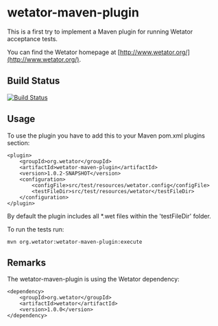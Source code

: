 wetator-maven-plugin
====================

This is a first try to implement a Maven plugin for running Wetator acceptance tests.

You can find the Wetator homepage at [http://www.wetator.org/](http://www.wetator.org/).

## Build Status ##
[![Build Status](https://travis-ci.org/fred4jupiter/wetator-maven-plugin.svg?branch=master)](https://travis-ci.org/fred4jupiter/wetator-maven-plugin)

## Usage ##
To use the plugin you have to add this to your Maven pom.xml plugins section:

    <plugin>
	    <groupId>org.wetator</groupId>
	    <artifactId>wetator-maven-plugin</artifactId>
	    <version>1.0.2-SNAPSHOT</version>
	    <configuration>
		    <configFile>src/test/resources/wetator.config</configFile>
		    <testFileDir>src/test/resources/wetator</testFileDir>
	    </configuration>
    </plugin>

By default the plugin includes all *.wet files within the 'testFileDir' folder.

To run the tests run:

    mvn org.wetator:wetator-maven-plugin:execute

## Remarks ##
The wetator-maven-plugin is using the Wetator dependency:

    <dependency>
	    <groupId>org.wetator</groupId>
	    <artifactId>wetator</artifactId>
	    <version>1.0.0</version>
    </dependency>
